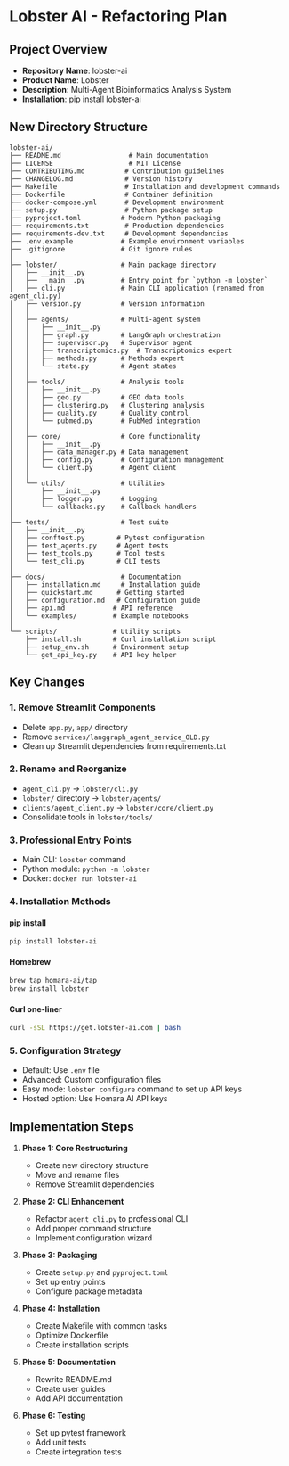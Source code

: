 # Lobster AI - Refactoring Plan

## Project Overview
- **Repository Name**: lobster-ai
- **Product Name**: Lobster
- **Description**: Multi-Agent Bioinformatics Analysis System
- **Installation**: pip install lobster-ai

## New Directory Structure
```
lobster-ai/
├── README.md                 # Main documentation
├── LICENSE                   # MIT License
├── CONTRIBUTING.md          # Contribution guidelines
├── CHANGELOG.md             # Version history
├── Makefile                 # Installation and development commands
├── Dockerfile               # Container definition
├── docker-compose.yml       # Development environment
├── setup.py                 # Python package setup
├── pyproject.toml          # Modern Python packaging
├── requirements.txt         # Production dependencies
├── requirements-dev.txt     # Development dependencies
├── .env.example            # Example environment variables
├── .gitignore              # Git ignore rules
│
├── lobster/                # Main package directory
│   ├── __init__.py
│   ├── __main__.py         # Entry point for `python -m lobster`
│   ├── cli.py              # Main CLI application (renamed from agent_cli.py)
│   ├── version.py          # Version information
│   │
│   ├── agents/             # Multi-agent system
│   │   ├── __init__.py
│   │   ├── graph.py        # LangGraph orchestration
│   │   ├── supervisor.py   # Supervisor agent
│   │   ├── transcriptomics.py  # Transcriptomics expert
│   │   ├── methods.py      # Methods expert
│   │   └── state.py        # Agent states
│   │
│   ├── tools/              # Analysis tools
│   │   ├── __init__.py
│   │   ├── geo.py          # GEO data tools
│   │   ├── clustering.py   # Clustering analysis
│   │   ├── quality.py      # Quality control
│   │   └── pubmed.py       # PubMed integration
│   │
│   ├── core/               # Core functionality
│   │   ├── __init__.py
│   │   ├── data_manager.py # Data management
│   │   ├── config.py       # Configuration management
│   │   └── client.py       # Agent client
│   │
│   └── utils/              # Utilities
│       ├── __init__.py
│       ├── logger.py       # Logging
│       └── callbacks.py    # Callback handlers
│
├── tests/                  # Test suite
│   ├── __init__.py
│   ├── conftest.py        # Pytest configuration
│   ├── test_agents.py     # Agent tests
│   ├── test_tools.py      # Tool tests
│   └── test_cli.py        # CLI tests
│
├── docs/                   # Documentation
│   ├── installation.md     # Installation guide
│   ├── quickstart.md      # Getting started
│   ├── configuration.md   # Configuration guide
│   ├── api.md            # API reference
│   └── examples/         # Example notebooks
│
└── scripts/              # Utility scripts
    ├── install.sh        # Curl installation script
    ├── setup_env.sh      # Environment setup
    └── get_api_key.py    # API key helper
```

## Key Changes

### 1. Remove Streamlit Components
- Delete `app.py`, `app/` directory
- Remove `services/langgraph_agent_service_OLD.py`
- Clean up Streamlit dependencies from requirements.txt

### 2. Rename and Reorganize
- `agent_cli.py` → `lobster/cli.py`
- `lobster/` directory → `lobster/agents/`
- `clients/agent_client.py` → `lobster/core/client.py`
- Consolidate tools in `lobster/tools/`

### 3. Professional Entry Points
- Main CLI: `lobster` command
- Python module: `python -m lobster`
- Docker: `docker run lobster-ai`

### 4. Installation Methods

#### pip install
```bash
pip install lobster-ai
```

#### Homebrew
```bash
brew tap homara-ai/tap
brew install lobster
```

#### Curl one-liner
```bash
curl -sSL https://get.lobster-ai.com | bash
```

### 5. Configuration Strategy
- Default: Use `.env` file
- Advanced: Custom configuration files
- Easy mode: `lobster configure` command to set up API keys
- Hosted option: Use Homara AI API keys

## Implementation Steps

1. **Phase 1: Core Restructuring**
   - Create new directory structure
   - Move and rename files
   - Remove Streamlit dependencies

2. **Phase 2: CLI Enhancement**
   - Refactor `agent_cli.py` to professional CLI
   - Add proper command structure
   - Implement configuration wizard

3. **Phase 3: Packaging**
   - Create `setup.py` and `pyproject.toml`
   - Set up entry points
   - Configure package metadata

4. **Phase 4: Installation**
   - Create Makefile with common tasks
   - Optimize Dockerfile
   - Create installation scripts

5. **Phase 5: Documentation**
   - Rewrite README.md
   - Create user guides
   - Add API documentation

6. **Phase 6: Testing**
   - Set up pytest framework
   - Add unit tests
   - Create integration tests
